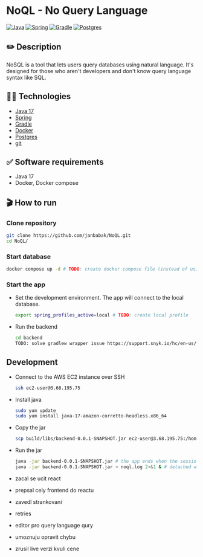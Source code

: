 # NoQL - No Query Language

[![Java](https://img.shields.io/badge/java-%23ED8B00.svg?style=flat&logo=java&logoColor=white&color=f1931c)](https://www.java.com/en/)
[![Spring](https://img.shields.io/badge/spring-%236DB33F.svg?style=flat&logo=spring&logoColor=white)](https://spring.io)
[![Gradle](https://img.shields.io/badge/Gradle-02303A.svg?style=flat&logo=Gradle&logoColor=white)](https://gradle.org)
[![Postgres](https://img.shields.io/badge/PostgreSQL-4169E1.svg?style=flat&logo=PostgreSQL&logoColor=white)](https://www.postgresql.org)

## ✏️ Description

NoSQL is a tool that lets users query databases using natural language. It's designed for those who aren't developers
and don't know query language syntax like SQL.

## 🧑‍🔬 Technologies

- [Java 17](https://www.java.com/en/)
- [Spring](https://spring.io)
- [Gradle](https://gradle.org)
- [Docker](https://www.docker.com)
- [Postgres](https://www.postgresql.org)
- [git](https://git-scm.com)

## ✅ Software requirements

- Java 17
- Docker, Docker compose

## 🎬 How to run

### Clone repository

```bash
git clone https://github.com/janbabak/NoQL.git
cd NoQL/
```

### Start database

```bash
docker compose up -d # TODO: create docker compose file (instead of using example db)
```

### Start the app

- Set the development environment. The app will connect to the local database.
  ```bash
  export spring_profiles_active=local # TODO: create local profile
  ```

- Run the backend
  ```bash
  cd backend
  TODO: solve gradlew wrapper issue https://support.snyk.io/hc/en-us/articles/360007745957-Snyk-test-Could-not-find-or-load-main-class-org-gradle-wrapper-GradleWrapperMain
  ```

## Development

- Connect to the AWS EC2 instance over SSH
  ```bash
  ssh ec2-user@3.68.195.75
  ```
- Install java
  ```bash
  sudo yum update
  sudo yum install java-17-amazon-corretto-headless.x86_64
  ```
- Copy the jar
  ```bash
  scp build/libs/backend-0.0.1-SNAPSHOT.jar ec2-user@3.68.195.75:/home/ec2-user
  ```
- Run the jar
  ```bash
  java -jar backend-0.0.1-SNAPSHOT.jar # the app ends when the session ends
  java -jar backend-0.0.1-SNAPSHOT.jar > noql.log 2>&1 & # detached with logging
  ```
  
- zacal se ucit react
- prepsal cely frontend do reactu
- zavedl strankovani
- retries
- editor pro query language qury
- umoznuju opravit chybu
- zrusil live verzi kvuli cene
  

